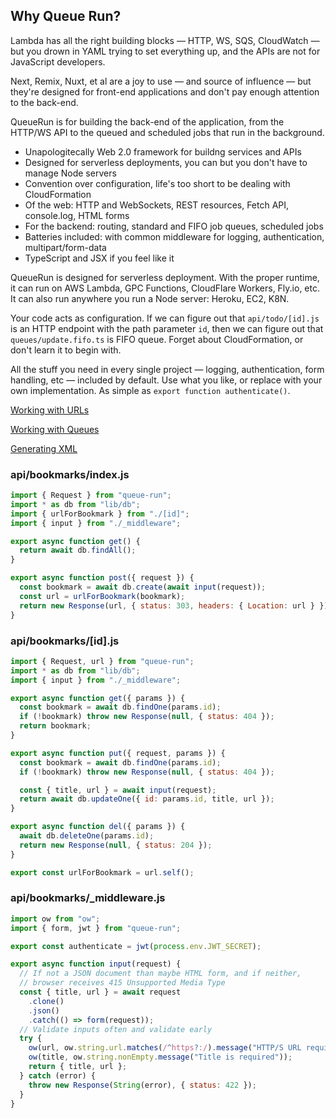 
## Why Queue Run?

Lambda has all the right building blocks — HTTP, WS, SQS, CloudWatch — but you drown in YAML trying to set everything up, and the APIs are not for JavaScript developers.

Next, Remix, Nuxt, et al are a joy to use — and source of influence — but they're designed for front-end applications and don't pay enough attention to the back-end.

QueueRun is for building the back-end of the application, from the HTTP/WS API to the queued and scheduled jobs that run in the background.

* Unapologitecally Web 2.0 framework for buildng services and APIs
* Designed for serverless deployments, you can but you don't have to manage Node servers
* Convention over configuration, life's too short to be dealing with CloudFormation
* Of the web: HTTP and WebSockets, REST resources, Fetch API, console.log, HTML forms
* For the backend: routing, standard and FIFO job queues, scheduled jobs
* Batteries included: with common middleware for logging, authentication, multipart/form-data
* TypeScript and JSX if you feel like it

QueueRun is designed for serverless deployment. With the proper runtime, it can run on AWS Lambda, GPC Functions, CloudFlare Workers, Fly.io, etc. It can also run anywhere you run a Node server: Heroku, EC2, K8N.

Your code acts as configuration. If we can figure out that `api/todo/[id].js` is an HTTP endpoint with the path parameter `id`, then we can figure out that `queues/update.fifo.ts` is FIFO queue. Forget about CloudFormation, or don't learn it to begin with.

All the stuff you need in every single project — logging, authentication, form handling, etc — included by default. Use what you like, or replace with your own implementation. As simple as `export function authenticate()`.


[Working with URLs](urls.md)

[Working with Queues](queues.md)

[Generating XML](xml.md)

### api/bookmarks/index.js
```js
import { Request } from "queue-run";
import * as db from "lib/db";
import { urlForBookmark } from "./[id]";
import { input } from "./_middleware";

export async function get() {
  return await db.findAll();
}

export async function post({ request }) {
  const bookmark = await db.create(await input(request));
  const url = urlForBookmark(bookmark);
  return new Response(url, { status: 303, headers: { Location: url } });
}
```

### api/bookmarks/[id].js
```js
import { Request, url } from "queue-run";
import * as db from "lib/db";
import { input } from "./_middleware";

export async function get({ params }) {
  const bookmark = await db.findOne(params.id);
  if (!bookmark) throw new Response(null, { status: 404 });
  return bookmark;
}

export async function put({ request, params }) {
  const bookmark = await db.findOne(params.id);
  if (!bookmark) throw new Response(null, { status: 404 });

  const { title, url } = await input(request);
  return await db.updateOne({ id: params.id, title, url });
}

export async function del({ params }) {
  await db.deleteOne(params.id);
  return new Response(null, { status: 204 });
}

export const urlForBookmark = url.self();
```

### api/bookmarks/_middleware.js
```js
import ow from "ow";
import { form, jwt } from "queue-run";

export const authenticate = jwt(process.env.JWT_SECRET);

export async function input(request) {
  // If not a JSON document than maybe HTML form, and if neither,
  // browser receives 415 Unsupported Media Type
  const { title, url } = await request
    .clone()
    .json()
    .catch(() => form(request));
  // Validate inputs often and validate early
  try {
    ow(url, ow.string.url.matches(/^https?:/).message("HTTP/S URL required"));
    ow(title, ow.string.nonEmpty.message("Title is required"));
    return { title, url };
  } catch (error) {
    throw new Response(String(error), { status: 422 });
  }
}
```
